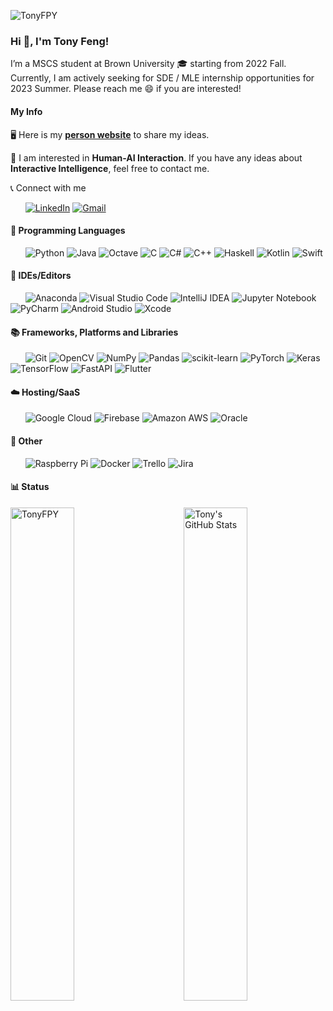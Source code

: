 <p align="left"> <img src="https://komarev.com/ghpvc/?username=TonyFPY&label=Profile%20views&color=0e75b6&style=flat" alt="TonyFPY" /> </p>

### Hi 👋, I'm Tony Feng!

<!--
**TonyFPY/TonyFPY** is a ✨ _special_ ✨ repository because its `README.md` (this file) appears on your GitHub profile.
Here are some ideas to get you started:
- 🔭 I’m currently working on ...
- 🌱 I’m currently learning ...
- 👯 I’m looking to collaborate on ...
- 🤔 I’m looking for help with ...
- 💬 Ask me about ...
- 📫 How to reach me: ...
- 😄 Pronouns: ...
- ⚡ Fun fact: ...
-->

I’m a MSCS student at Brown University 🎓 starting from 2022 Fall. Currently, I am actively seeking for SDE / MLE internship opportunities for 2023 Summer. Please reach me 😄 if you are interested!

#### My Info

🖥️ Here is my **[person website](https://tonyfpy.github.io/about/)** to share my ideas.

💬 I am interested in **Human-AI Interaction**. If you have any ideas about **Interactive Intelligence**, feel free to contact me.

📞 Connect with me

&nbsp; &nbsp; &nbsp; <a href="https://www.linkedin.com/in/pinyuanfeng/"><img alt="LinkedIn" src="https://img.shields.io/badge/-LinkedIn-0077B5?style=flat-square&logo=linkedin&logoColor=white" /></a>  <a href="mailto:fengpinyuan@gmail.com"><img alt="Gmail" src="https://img.shields.io/badge/-Gmail-0078D4?style=flat-square&logo=gmail&logoColor=white" /></a> 

#### 📖 Programming Languages
&nbsp; &nbsp; &nbsp; ![Python](https://img.shields.io/badge/python-3670A0?style=flat-square&logo=python&logoColor=ffdd54) ![Java](https://img.shields.io/badge/java-%23ED8B00.svg?style=flat-square&logo=java&logoColor=white) ![Octave](https://img.shields.io/badge/OCTAVE-darkblue?style=flat-square&logo=octave&logoColor=fcd683) ![C](https://img.shields.io/badge/c-%2300599C.svg?style=flat-square&logo=c&logoColor=white) ![C#](https://img.shields.io/badge/c%23-%23239120.svg?style=flat-square&logo=c-sharp&logoColor=white) ![C++](https://img.shields.io/badge/c++-%2300599C.svg?style=flat-square&logo=c%2B%2B&logoColor=white) ![Haskell](https://img.shields.io/badge/Haskell-5e5086?style=flat-square&logo=haskell&logoColor=white) ![Kotlin](https://img.shields.io/badge/kotlin-%230095D5.svg?style=flat-square&logo=kotlin&logoColor=white) ![Swift](https://img.shields.io/badge/swift-F54A2A?style=flat-square&logo=swift&logoColor=white) 

#### 🔨 IDEs/Editors
&nbsp; &nbsp; &nbsp; ![Anaconda](https://img.shields.io/badge/Anaconda-%2344A833.svg?style=flat-square&logo=anaconda&logoColor=white) 
![Visual Studio Code](https://img.shields.io/badge/-Vsiual_Studio_Code-007ACC?style=flat-square&logo=visual-studio-code&logoColor=white) ![IntelliJ IDEA](https://img.shields.io/badge/IntelliJIDEA-000000.svg?style=flat-square&logo=intellij-idea&logoColor=white) ![Jupyter Notebook](https://img.shields.io/badge/jupyter-%23FA0F00.svg?style=flat-square&logo=jupyter&logoColor=white) ![PyCharm](https://img.shields.io/badge/pycharm-143?style=flat-square&logo=pycharm&logoColor=black&color=black&labelColor=green) ![Android Studio](https://img.shields.io/badge/Android%20Studio-3DDC84.svg?style=flat-square&logo=android-studio&logoColor=white) ![Xcode](https://img.shields.io/badge/Xcode-007ACC?style=flat-square&logo=Xcode&logoColor=white)

#### 📚 Frameworks, Platforms and Libraries
&nbsp; &nbsp; &nbsp; ![Git](https://img.shields.io/badge/-Git-F05032?style=flat-square&logo=git&logoColor=white) ![OpenCV](https://img.shields.io/badge/opencv-%23white.svg?style=flat-square&logo=opencv&logoColor=white) ![NumPy](https://img.shields.io/badge/numpy-%23013243.svg?style=flat-square&logo=numpy&logoColor=white) ![Pandas](https://img.shields.io/badge/pandas-%23150458.svg?style=flat-square&logo=pandas&logoColor=white)  ![scikit-learn](https://img.shields.io/badge/scikit--learn-%23F7931E.svg?style=flat-square&logo=scikit-learn&logoColor=white) ![PyTorch](https://img.shields.io/badge/PyTorch-%23EE4C2C.svg?style=flat-square&logo=PyTorch&logoColor=white) ![Keras](https://img.shields.io/badge/Keras-%23D00000.svg?style=flat-square&logo=Keras&logoColor=white) ![TensorFlow](https://img.shields.io/badge/TensorFlow-%23FF6F00.svg?style=flat-square&logo=TensorFlow&logoColor=white) ![FastAPI](https://img.shields.io/badge/FastAPI-005571?style=flat-square&logo=fastapi) ![Flutter](https://img.shields.io/badge/Flutter-%2302569B.svg?style=flat-square&logo=Flutter&logoColor=white) 

#### ☁️ Hosting/SaaS
&nbsp; &nbsp; &nbsp; ![Google Cloud](https://img.shields.io/badge/GoogleCloud-%234285F4.svg?style=flat-square&logo=google-cloud&logoColor=white) 
![Firebase](https://img.shields.io/badge/firebase-%23039BE5.svg?style=flat-square&logo=firebase) 
![Amazon AWS](https://img.shields.io/badge/-Amazon_AWS-232F3E?style=flat-square&logo=amazon-aws&logoColor=white) 
![Oracle](https://img.shields.io/badge/Oracle-F80000?style=flat-square&logo=oracle&logoColor=white) 

#### 🥅 Other
&nbsp; &nbsp; &nbsp; ![Raspberry Pi](https://img.shields.io/badge/-RaspberryPi-C51A4A?style=flat-square&logo=Raspberry-Pi) ![Docker](https://img.shields.io/badge/docker-%230db7ed.svg?style=flat-square&logo=docker&logoColor=white) ![Trello](https://img.shields.io/badge/Trello-%23026AA7.svg?style=flat-square&logo=Trello&logoColor=white) ![Jira](https://img.shields.io/badge/jira-%230A0FFF.svg?style=flat-square&logo=jira&logoColor=white)

#### 📊 Status
<img align="right" alt="Tony's GitHub Stats" width="45%" src="https://github-readme-stats.vercel.app/api?username=TonyFPY&show_icons=true">
<img width="45%" src="https://github-readme-streak-stats.herokuapp.com/?user=TonyFPY&" alt="TonyFPY" />
